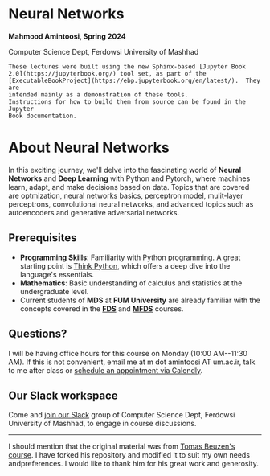 # Neural Networks

**Mahmood Amintoosi, Spring 2024**

Computer Science Dept, Ferdowsi University of Mashhad

```{note}
These lectures were built using the new Sphinx-based [Jupyter Book
2.0](https://jupyterbook.org/) tool set, as part of the
[ExecutableBookProject](https://ebp.jupyterbook.org/en/latest/).  They are
intended mainly as a demonstration of these tools.
Instructions for how to build them from source can be found in the Jupyter
Book documentation.
```

# About Neural Networks

In this exciting journey, we'll delve into the fascinating world of **Neural Networks** and **Deep Learning** with Python and Pytorch, where machines learn, adapt, and make decisions based on data. Topics that are covered are optmization, neural networks basics, perceptron model, mulit-layer perceptrons, convolutional neural networks, and advanced topics such as autoencoders and generative adversarial networks.

## Prerequisites

- **Programming Skills**: Familiarity with Python programming. A great starting point is [Think Python](https://allendowney.github.io/ThinkPython/), which offers a deep dive into the language's essentials.
- **Mathematics**: Basic understanding of calculus and statistics at the undergraduate level.
- Current students of **MDS** at **FUM University** are already familiar with the concepts covered in the [**FDS**](https://fum-cs.github.io/fds/) and [**MFDS**](https://fum-cs.github.io/mfds/) courses.

## Questions?

I will be having office hours for this course on Monday (10:00 AM--11:30 AM). If this is not convenient, email me at m dot amintoosi AT um.ac.ir, talk to me after class or [schedule an appointment via Calendly](https://calendly.com/m-amintoosi/30min).

## Our Slack workspace

Come and [join our Slack](https://join.slack.com/t/fum-cs/shared_invite/zt-1zntzuw2t-JOWbsyQdGASNz~40AhWy_Q) group of Computer Science Dept, Ferdowsi University of Mashhad, to engage in course discussions.

---

I should mention that the original material was from [Tomas Beuzen's course](https://ubc-mds.github.io/DSCI_572_sup-learn-2). I have forked his repository and modified it to suit my own needs andpreferences. I would like to thank him for his great work and generosity.
